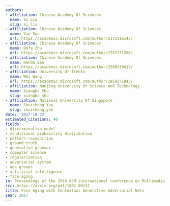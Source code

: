 ```yaml
---
authors:
- affiliation: Chinese Academy Of Sciences
  name: Si Liu
  slug: si_liu
- affiliation: Chinese Academy Of Sciences
  name: Yao Sun
  url: https://academic.microsoft.com/author/2172116143/
- affiliation: Chinese Academy Of Sciences
  name: Defa Zhu
  url: https://academic.microsoft.com/author/2767131206/
- affiliation: Chinese Academy Of Sciences
  name: Renda Bao
  url: https://academic.microsoft.com/author/2560330412/
- affiliation: University Of Trento
  name: Wei Wang
  url: https://academic.microsoft.com/author/2954371843/
- affiliation: Nanjing University Of Science And Technology
  name: Xiangbo Shu
  slug: xiangbo_shu
- affiliation: National University Of Singapore
  name: Shuicheng Yan
  slug: shuicheng_yan
date: '2017-10-23'
estimated_citations: 40
fields:
- discriminative model
- conditional probability distribution
- pattern recognition
- ground truth
- generative grammar
- computer science
- regularization
- adversarial system
- age groups
- artificial intelligence
- face aging
in: Proceedings of the 25th ACM international conference on Multimedia
src: https://arxiv.org/pdf/1802.00237
title: Face Aging with Contextual Generative Adversarial Nets
year: 2017
---
```

